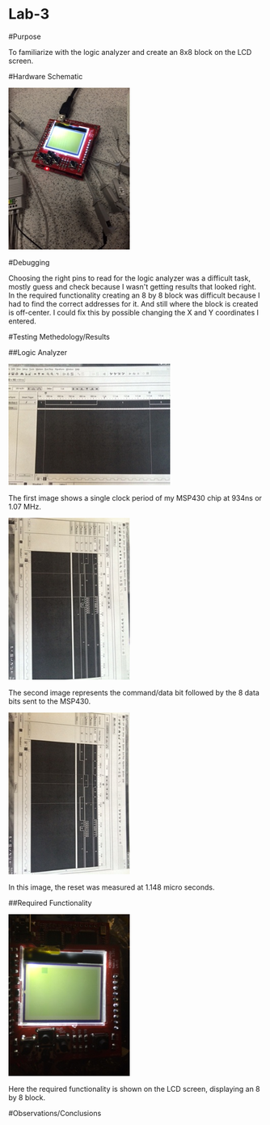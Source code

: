 Lab-3
==================
#Purpose

To familiarize with the logic analyzer and create an 8x8 block on the LCD screen.

#Hardware Schematic

![Alt Text](https://github.com/RyanRedhead/Lab-3/blob/master/hardware.jpg?raw=true)

#Debugging

Choosing the right pins to read for the logic analyzer was a difficult task, mostly guess and check because I wasn't getting results that looked right. In the required functionality creating an 8 by 8 block was difficult because I had to find the correct addresses for it. And still where the block is created is off-center. I could fix this by possible changing the X and Y coordinates I entered.

#Testing Methedology/Results

##Logic Analyzer

![Alt Text](https://github.com/RyanRedhead/Lab-3/blob/master/Image1.jpg?raw=true)

The first image shows a single clock period of my MSP430 chip at 934ns or 1.07 MHz.

![Alt Text](https://github.com/RyanRedhead/Lab-3/blob/master/Image2.jpg?raw=true)

The second image represents the command/data bit followed by the 8 data bits sent to the MSP430.

![Alt Text](https://github.com/RyanRedhead/Lab-3/blob/master/Image3.jpg?raw=true)

In this image, the reset was measured at 1.148 micro seconds.

##Required Functionality

![Alt Text](https://github.com/RyanRedhead/Lab-3/blob/master/Required.jpg?raw=true)

Here the required functionality is shown on the LCD screen, displaying an 8 by 8 block.

#Observations/Conclusions



